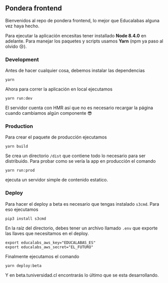 ## Pondera frontend

Bienvenidos al repo de pondera frontend, lo mejor que Educalabas alguna vez haya hecho.

Para ejecutar la aplicación encesitas tener installado **Node 8.4.0** en adelante. Para manejar los paquetes y scripts usamos **Yarn** (npm ya paso al olvido :cry:). 

### Development
Antes de hacer cualquier cosa, debemos instalar las dependencias
```
yarn
```
Ahora para correr la aplicación en local ejecutamos
```
yarn run:dev
````
El servidor cuenta con HMR así que no es necesario recargar la página cuando cambiamos algún componente :sunglasses:

### Production
Para crear el paquete de producción ejecutamos
```
yarn build
```
Se crea un directorio `/dist` que contiene todo lo necesario para ser distribuido. Para probar como se vería la app en producción el comando
```
yarn run:prod
```
ejecuta un servidor simple de contenido estatico.

### Deploy
Para hacer el deploy a beta es necesario que tengas instalado `s3cmd`. Para eso ejecutamos
```
pip3 install s3cmd
```
En la raíz del directorio, debes tener un archivo llamado `.env` que exporte las llaves que necesitamos en el deploy.
```
export educalabs_aws_key="EDUCALABAS_ES"
export educalabs_aws_secret="EL_FUTURO"
```
Finalmente ejecutamos el comando
```
yarn deploy:beta
```
Y en beta.tuniversidad.cl encontrarás lo último que se esta desarrollando.
